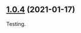 ## [1.0.4](https://github.com/bradgarropy/test-conventional-commits/compare/v1.0.3...v1.0.4) (2021-01-17)

Testing.
